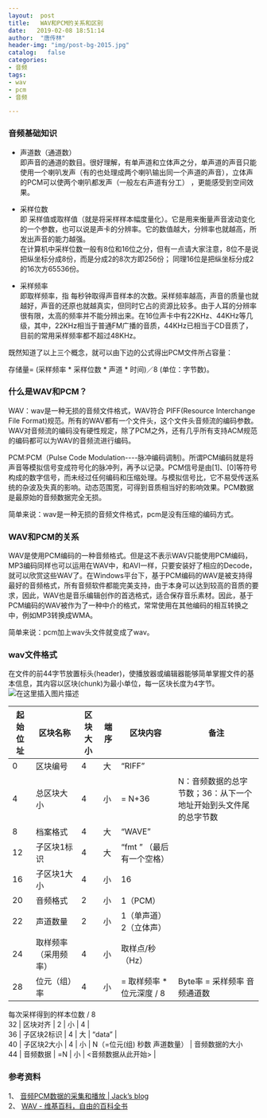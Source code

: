 ```yaml
---
layout:  post
title:   WAV和PCM的关系和区别
date:   2019-02-08 18:51:14
author:  "唐传林"
header-img: "img/post-bg-2015.jpg"
catalog:   false
categories:
- 音频
tags:
- wav
- pcm
- 音频

---
```

###  音频基础知识

  * 声道数（通道数）   
即声音的通道的数目。很好理解，有单声道和立体声之分，单声道的声音只能使用一个喇叭发声（有的也处理成两个喇叭输出同一个声道的声音），立体声的PCM可以使两个喇叭都发声（一般左右声道有分工）
，更能感受到空间效果。

  * 采样位数   
即
采样值或取样值（就是将采样样本幅度量化）。它是用来衡量声音波动变化的一个参数，也可以说是声卡的分辨率。它的数值越大，分辨率也就越高，所发出声音的能力越强。  
在计算机中采样位数一般有8位和16位之分，但有一点请大家注意，8位不是说把纵坐标分成8份，而是分成2的8次方即256份；
同理16位是把纵坐标分成2的16次方65536份。

  * 采样频率   
即取样频率，指
每秒钟取得声音样本的次数。采样频率越高，声音的质量也就越好，声音的还原也就越真实，但同时它占的资源比较多。由于人耳的分辨率很有限，太高的频率并不能分辨出来。在16位声卡中有22KHz、44KHz等几级，其中，22KHz相当于普通FM广播的音质，44KHz已相当于CD音质了，目前的常用采样频率都不超过48KHz。

既然知道了以上三个概念，就可以由下边的公式得出PCM文件所占容量：

存储量= (采样频率 * 采样位数 * 声道 * 时间)／8 (单位：字节数)。

###  什么是WAV和PCM？

WAV：wav是一种无损的音频文件格式，WAV符合 PIFF(Resource Interchange File
Format)规范。所有的WAV都有一个文件头，这个文件头音频流的编码参数。WAV对音频流的编码没有硬性规定，除了PCM之外，还有几乎所有支持ACM规范的编码都可以为WAV的音频流进行编码。

PCM:PCM（Pulse Code Modulation----脉冲编码调制)。所谓PCM编码就是将声音等模拟信号变成符号化的脉冲列，再予以记录。PCM信号是由[1]、[0]等符号构成的数字信号，而未经过任何编码和压缩处理。与模拟信号比，它不易受传送系统的杂波及失真的影响。动态范围宽，可得到音质相当好的影响效果。PCM数据是最原始的音频数据完全无损。

简单来说：wav是一种无损的音频文件格式，pcm是没有压缩的编码方式。

###  WAV和PCM的关系

WAV是使用PCM编码的一种音频格式。但是这不表示WAV只能使用PCM编码，MP3编码同样也可以运用在WAV中，和AVI一样，只要安装好了相应的Decode，就可以欣赏这些WAV了。在Windows平台下，基于PCM编码的WAV是被支持得最好的音频格式，所有音频软件都能完美支持，由于本身可以达到较高的音质的要求，因此，WAV也是音乐编辑创作的首选格式，适合保存音乐素材。因此，基于PCM编码的WAV被作为了一种中介的格式，常常使用在其他编码的相互转换之中，例如MP3转换成WMA。

简单来说：pcm加上wav头文件就变成了wav。

###  wav文件格式

在文件的前44字节放置标头(header)，使播放器或编辑器能够简单掌握文件的基本信息，其内容以区块(chunk)为最小单位，每一区块长度为4字节。  
![在这里插入图片描述](http://img-blog.csdnimg.cn/20190208181833408.png?x-oss-process=image/watermark,type_ZmFuZ3poZW5naGVpdGk,shadow_10,text_aHR0cHM6Ly9ibG9nLmNzZG4ubmV0L1RhbmdfQ2h1YW5saW4=,size_16,color_FFFFFF,t_70)

起始位址  |  区块名称  |  区块大小  |  端序  |  区块内容  |  备注  
---|---|---|---|---|---  
0  |  区块编号  |  4  |  大  |  “RIFF”  |  
4  |  总区块大小  |  4  |  小  |  = N+36  |  N：音频数据的总字节数；36：从下一个地址开始到头文件尾的总字节数  
8  |  档案格式  |  4  |  大  |  “WAVE”  |  
12  |  子区块1标识  |  4  |  大  |  “fmt ” （最后有一个空格）  |  
16  |  子区块1大小  |  4  |  小  |  16  |  
20  |  音频格式  |  2  |  小  |  1（PCM）  |  
22  |  声道数量  |  2  |  小  |  1（单声道）2（立体声）  |  
24  |  取样频率（采用频率）  |  4  |  小  |  取样点/秒（Hz）  |  
28  |  位元（组）率  |  4  |  小  |  = 取样频率 * 位元深度 / 8  |  Byte率 = 采样频率 音频通道数
每次采样得到的样本位数 / 8  
32  |  区块对齐  |  2  |  小  |  4  |  
36  |  子区块2标识  |  4  |  大  |  “data”  |  
40  |  子区块2大小  |  4  |  小  |  N（=位元(组) 秒数 声道数量）  |  音频数据的大小  
44  |  音频数据  |  =N  |  小  |  <音频数据从此开始> |  
  
###  参考资料

1、 [ 音频PCM数据的采集和播放 | Jack’s blog
](http://adajqd.github.io/2018/03/20/2018-3-20-%E9%9F%B3%E9%A2%91-PCM-%E6%95%B0%E6%8D%AE%E7%9A%84%E9%87%87%E9%9B%86%E5%92%8C%E6%92%AD%E6%94%BE/)  
2、 [ WAV - 维基百科，自由的百科全书 ](http://zh.wikipedia.org/wiki/WAV)

